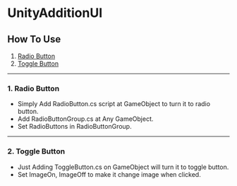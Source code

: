 # UnityAdditionUI

## How To Use
1. [Radio Button](https://github.com/yujin2625/UnityUIAddition#1-radio-button) <br>
2. [Toggle Button](https://github.com/yujin2625/UnityUIAddition#2-toggle-button)
---
### 1. Radio Button
- Simply Add RadioButton.cs script at GameObject to turn it to radio button. <br>
- Add RadioButtonGroup.cs at Any GameObject. <br>
- Set RadioButtons in RadioButtonGroup. <br>

---
### 2. Toggle Button
- Just Adding ToggleButton.cs on GameObject will turn it to toggle button. <br>
- Set ImageOn, ImageOff to make it change image when clicked. <br>

